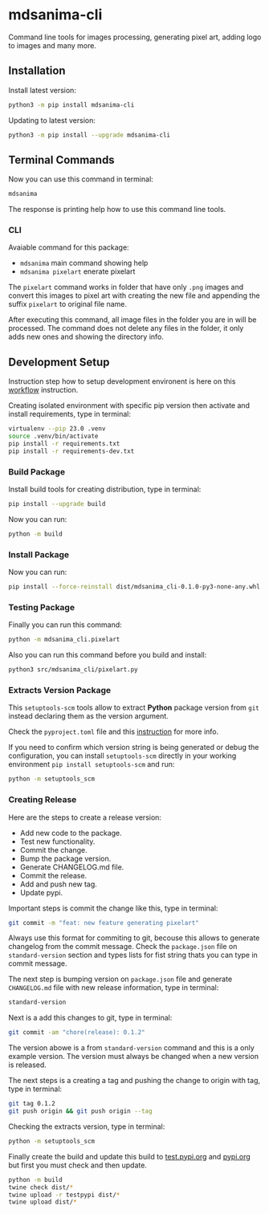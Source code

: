 # mdsanima-cli

Command line tools for images processing, generating pixel art, adding logo to images and many more.

## Installation

Install latest version:

```bash
python3 -m pip install mdsanima-cli
```

Updating to latest version:

```bash
python3 -m pip install --upgrade mdsanima-cli
```

## Terminal Commands

Now you can use this command in terminal:

```bash
mdsanima
```

The response is printing help how to use this command line tools.

### CLI

Avaiable command for this package:

- `mdsanima` main command showing help
- `mdsanima pixelart` enerate pixelart

The `pixelart` command works in folder that have only `.png` images and convert this images to pixel
art with creating the new file and appending the suffix `pixelart` to original file name.

After executing this command, all image files in the folder you are in will be processed.
The command does not delete any files in the folder, it only adds new ones and showing the directory
info.

## Development Setup

Instruction step how to setup development environent is here on this
[workflow](https://mdsanima-dev.github.io/mdsanima-dev/development/workflow/) instruction.

Creating isolated environment with specific pip version then activate and install requirements, type
in terminal:

```bash
virtualenv --pip 23.0 .venv
source .venv/bin/activate
pip install -r requirements.txt
pip install -r requirements-dev.txt
```

### Build Package

Install build tools for creating distribution, type in terminal:

```bash
pip install --upgrade build
```

Now you can run:

```bash
python -m build
```

### Install Package

Now you can run:

```bash
pip install --force-reinstall dist/mdsanima_cli-0.1.0-py3-none-any.whl
```

### Testing Package

Finally you can run this command:

```bash
python -m mdsanima_cli.pixelart
```

Also you can run this command before you build and install:

```bash
python3 src/mdsanima_cli/pixelart.py
```

### Extracts Version Package

This `setuptools-scm` tools allow to extract **Python** package version from `git` instead declaring
them as the version argument.

Check the `pyproject.toml` file and this
[instruction](https://pypi.org/project/setuptools-scm/) for more info.

If you need to confirm which version string is being generated or debug the configuration, you can
install `setuptools-scm` directly in your working environment `pip install setuptools-scm` and run:

```bash
python -m setuptools_scm
```

### Creating Release

Here are the steps to create a release version:

- Add new code to the package.
- Test new functionality.
- Commit the change.
- Bump the package version.
- Generate CHANGELOG.md file.
- Commit the release.
- Add and push new tag.
- Update pypi.

Important steps is commit the change like this, type in terminal:

```bash
git commit -m "feat: new feature generating pixelart"
```

Always use this format for commiting to git, becouse this allows to generate changelog from the
commit message. Check the `package.json` file on `standard-version` section and types lists for
fist string thats you can type in commit message.

The next step is bumping version on `package.json` file and generate `CHANGELOG.md` file with new
release information, type in terminal:

```bash
standard-version
```

Next is a add this changes to git, type in terminal:

```bash
git commit -am "chore(release): 0.1.2"
```

The version abowe is a from `standard-version` command and this is a only example version.
The version must always be changed when a new version is released.

The next steps is a creating a tag and pushing the change to origin with tag, type in terminal:

```bash
git tag 0.1.2
git push origin && git push origin --tag
```

Checking the extracts version, type in terminal:

```bash
python -m setuptools_scm
```

Finally create the build and update this build to
[test.pypi.org](https://test.pypi.org/project/mdsanima-cli/) and
[pypi.org](https://pypi.org/project/mdsanima-cli/) but first you must check and then update.

```bash
python -m build
twine check dist/*
twine upload -r testpypi dist/*
twine upload dist/*
```
